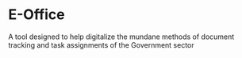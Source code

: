 # E-Office
A tool designed to help digitalize the mundane methods of document tracking and task assignments of the Government sector
